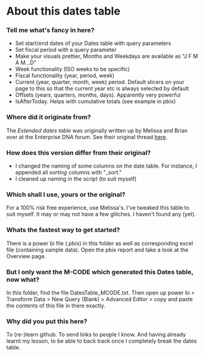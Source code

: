 # About this dates table

### Tell me what's fancy in here?
- Set start/end dates of your Dates table with query parameters
- Set fiscal period with a query parameter
- Make your visuals prettier, Months and Weekdays are available as "J F M A M...D"
- Week functionality (ISO weeks to be specific)
- Fiscal functionality (year, period, week)
- Current (year, quarter, month, week) period. Default slicers on your page to this so that the current year etc is always selected by default
- Offsets (years, quarters, months, days). Apparently very powerful
- IsAfterToday. Helps with cumulative totals (see example in pbix)

### Where did it originate from?
The *Extended dates table* was originally written up by Melissa and Brian over at the Enterprise DNA forum. See their original thread [here](https://forum.enterprisedna.co/t/extended-date-table-power-query-m-function/6390).
### How does this version differ from their original?
- I changed the naming of some columns on the date table. For instance, I appended all *sorting* columns with "_sort."
- I cleaned up naming in the script (to suit myself)
### Which shall I use, yours or the original?
For a 100% risk free experience, use Melissa's. I've tweaked this table to suit myself. It may or may not have a few glitches. I haven't found any (yet).

### Whats the fastest way to get started?
There is a power bi file (.pbix) in this folder as well as corresponding excel file (containing sample data). Open the pbix report and take a look at the Overview page. 

### But I only want the M-CODE which generated this Dates table, now what?
In this folder, find the file DatesTable_MCODE.txt. Then open up power bi > Transform Data > New Query (Blank) > Advanced Editor > copy and paste the contents of this file in there exactly.

### Why did you put this here? 
To (re-)learn github. To send links to people I know. And having already learnt my lesson, to be able to back track once I completely break the dates table.
